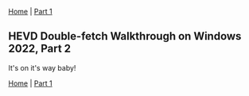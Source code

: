 [Home](https://plackyhacker.github.io) | [Part 1](https://plackyhacker.github.io/kernel/race)

## HEVD Double-fetch Walkthrough on Windows 2022, Part 2

It's on it's way baby!

[Home](https://plackyhacker.github.io) | [Part 1](https://plackyhacker.github.io/kernel/race)
